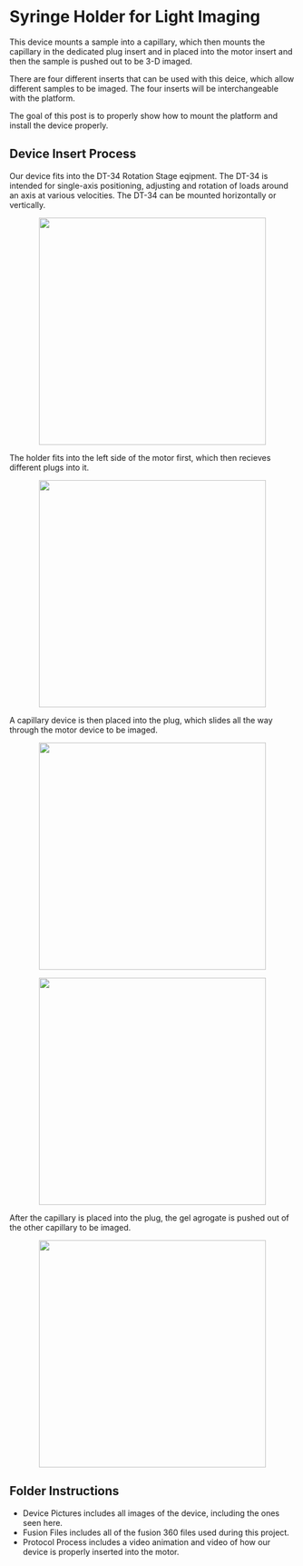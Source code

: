 # Syringe Holder for Light Imaging

This device mounts a sample into a capillary, which then mounts the capillary in the dedicated plug insert and
in placed into the motor insert and then the sample is pushed out to be 3-D imaged.  

There are four different inserts that can be used with this deice, which allow different samples to be imaged. The four inserts will be interchangeable with the platform. 

The goal of this post is to properly show how to mount the platform and install the device properly.

## Device Insert Process

Our device fits into the DT-34 Rotation Stage eqipment. The DT-34 is intended for single-axis positioning, adjusting and rotation of loads around an axis at various 
velocities. The DT-34 can be mounted horizontally or vertically. 

<p align="center">
<img src="./Device Pictures/Motor Top View.jpeg" width="400">
</p>

The holder fits into the left side of the motor first, which then recieves different plugs into it. 

<p align="center">
<img src="./Device Pictures/Mold In Motor.jpg" width="400">
</p>

A capillary device is then placed into the plug, which slides all the way through the motor device to be imaged.

<p align="center">
<img src="./Device Pictures/Capillary In Motor.jpg" width="400">
</p>

<p align="center">
<img src="./Device Pictures/Capillary In Motor 2.jpg" width="400">
</p>

After the capillary is placed into the plug, the gel agrogate is pushed out of the other capillary to be imaged. 

<p align="center">
<img src="./Device Pictures/Gel Agrogate.JPG" width="400">
</p>

## Folder Instructions
* Device Pictures includes all images of the device, including the ones seen here.
* Fusion Files includes all of the fusion 360 files used during this project. 
* Protocol Process includes a video animation and video of how our device is properly inserted into the motor.
